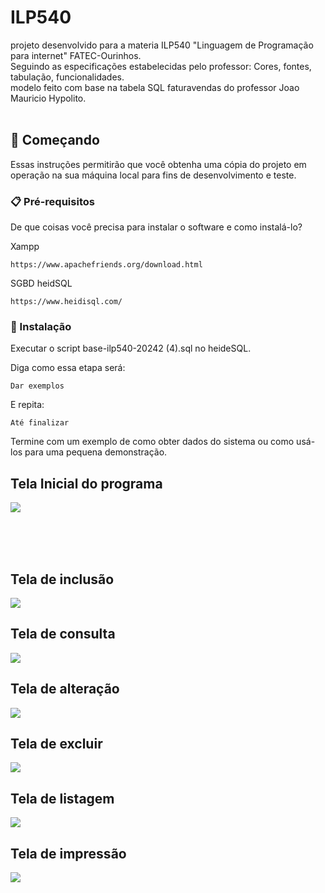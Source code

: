 # ILP540
 projeto desenvolvido para a materia ILP540 "Linguagem de Programação para internet" FATEC-Ourinhos. <br>
 Seguindo as especificações estabelecidas pelo professor: Cores, fontes, tabulação, funcionalidades. <br>
 modelo feito com base na tabela SQL faturavendas do professor Joao Mauricio Hypolito. <br><br>


 ## 🚀 Começando

Essas instruções permitirão que você obtenha uma cópia do projeto em operação na sua máquina local para fins de desenvolvimento e teste.


### 📋 Pré-requisitos

De que coisas você precisa para instalar o software e como instalá-lo? <br>

Xampp
```
https://www.apachefriends.org/download.html 
```
SGBD heidSQL
```
https://www.heidisql.com/
```

### 🔧 Instalação

Executar o script base-ilp540-20242 (4).sql no heideSQL.

Diga como essa etapa será:

```
Dar exemplos
```

E repita:

```
Até finalizar
```

Termine com um exemplo de como obter dados do sistema ou como usá-los para uma pequena demonstração.


<h2>Tela Inicial do programa</h2>
<img src="https://github.com/user-attachments/assets/45ef1c9c-a808-419c-92f7-cd5048caf407">


<br><br><br>
<h2>Tela de inclusão</h2>
<img src="https://github.com/user-attachments/assets/bcf97073-51d0-4bb5-8c43-6a1693ab76eb">

<h2>Tela de consulta</h2>
<img src="https://github.com/user-attachments/assets/9d877cb3-7cc5-4e6b-b467-ab94eb310485">

<h2>Tela de alteração</h2>
<img src="https://github.com/user-attachments/assets/63efb7a2-b97d-43bd-9a24-73ec4c8af08b">

<h2>Tela de excluir</h2>
<img src="https://github.com/user-attachments/assets/b702a982-3071-4bc1-bc89-5f057452364c">


<h2>Tela de listagem</h2>
<img src="https://github.com/user-attachments/assets/9c9139e7-e3e8-41ac-b8e1-723b9978894a">

<h2>Tela de impressão</h2>
<img src="https://github.com/user-attachments/assets/8ef9261b-c2df-426d-9de9-73189efdda3c">
